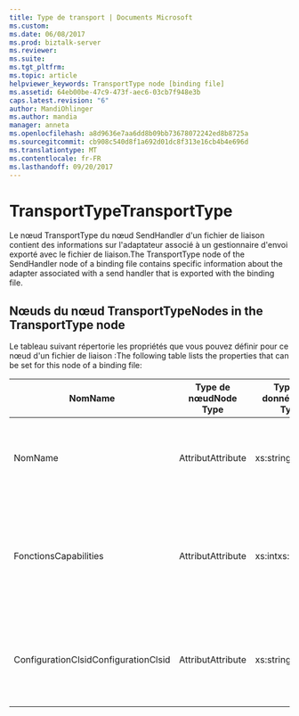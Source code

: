 ```yaml
---
title: Type de transport | Documents Microsoft
ms.custom: 
ms.date: 06/08/2017
ms.prod: biztalk-server
ms.reviewer: 
ms.suite: 
ms.tgt_pltfrm: 
ms.topic: article
helpviewer_keywords: TransportType node [binding file]
ms.assetid: 64eb00be-47c9-473f-aec6-03cb7f948e3b
caps.latest.revision: "6"
author: MandiOhlinger
ms.author: mandia
manager: anneta
ms.openlocfilehash: a8d9636e7aa6dd8b09bb73678072242ed8b8725a
ms.sourcegitcommit: cb908c540d8f1a692d01dc8f313e16cb4b4e696d
ms.translationtype: MT
ms.contentlocale: fr-FR
ms.lasthandoff: 09/20/2017
---
```

# <a name="transporttype"></a><span data-ttu-id="9ec52-102">TransportType</span><span class="sxs-lookup"><span data-stu-id="9ec52-102">TransportType</span></span>
<span data-ttu-id="9ec52-103">Le nœud TransportType du nœud SendHandler d'un fichier de liaison contient des informations sur l'adaptateur associé à un gestionnaire d'envoi exporté avec le fichier de liaison.</span><span class="sxs-lookup"><span data-stu-id="9ec52-103">The TransportType node of the SendHandler node of a binding file contains specific information about the adapter associated with a send handler that is exported with the binding file.</span></span>  
  
## <a name="nodes-in-the-transporttype-node"></a><span data-ttu-id="9ec52-104">Nœuds du nœud TransportType</span><span class="sxs-lookup"><span data-stu-id="9ec52-104">Nodes in the TransportType node</span></span>  
 <span data-ttu-id="9ec52-105">Le tableau suivant répertorie les propriétés que vous pouvez définir pour ce nœud d'un fichier de liaison :</span><span class="sxs-lookup"><span data-stu-id="9ec52-105">The following table lists the properties that can be set for this node of a binding file:</span></span>  
  
|<span data-ttu-id="9ec52-106">**Nom**</span><span class="sxs-lookup"><span data-stu-id="9ec52-106">**Name**</span></span>|<span data-ttu-id="9ec52-107">**Type de nœud**</span><span class="sxs-lookup"><span data-stu-id="9ec52-107">**Node Type**</span></span>|<span data-ttu-id="9ec52-108">**Type de données**</span><span class="sxs-lookup"><span data-stu-id="9ec52-108">**Data Type**</span></span>|<span data-ttu-id="9ec52-109">**Description**</span><span class="sxs-lookup"><span data-stu-id="9ec52-109">**Description**</span></span>|<span data-ttu-id="9ec52-110">**Restrictions**</span><span class="sxs-lookup"><span data-stu-id="9ec52-110">**Restrictions**</span></span>|<span data-ttu-id="9ec52-111">**Commentaires**</span><span class="sxs-lookup"><span data-stu-id="9ec52-111">**Comments**</span></span>|  
|--------------|-------------------|-------------------|---------------------|----------------------|------------------|  
|<span data-ttu-id="9ec52-112">Nom</span><span class="sxs-lookup"><span data-stu-id="9ec52-112">Name</span></span>|<span data-ttu-id="9ec52-113">Attribut</span><span class="sxs-lookup"><span data-stu-id="9ec52-113">Attribute</span></span>|<span data-ttu-id="9ec52-114">xs:string</span><span class="sxs-lookup"><span data-stu-id="9ec52-114">xs:string</span></span>|<span data-ttu-id="9ec52-115">Spécifie le nom de l'adaptateur associé au gestionnaire d'envoi.</span><span class="sxs-lookup"><span data-stu-id="9ec52-115">Specifies the name of the adapter associated with the send handler.</span></span>|<span data-ttu-id="9ec52-116">Facultatif</span><span class="sxs-lookup"><span data-stu-id="9ec52-116">Not required</span></span>|<span data-ttu-id="9ec52-117">Valeur par défaut : vide</span><span class="sxs-lookup"><span data-stu-id="9ec52-117">Default value: empty</span></span>|  
|<span data-ttu-id="9ec52-118">Fonctions</span><span class="sxs-lookup"><span data-stu-id="9ec52-118">Capabilities</span></span>|<span data-ttu-id="9ec52-119">Attribut</span><span class="sxs-lookup"><span data-stu-id="9ec52-119">Attribute</span></span>|<span data-ttu-id="9ec52-120">xs:int</span><span class="sxs-lookup"><span data-stu-id="9ec52-120">xs:int</span></span>|<span data-ttu-id="9ec52-121">Spécifie les fonctions de l'adaptateur associé au gestionnaire d'envoi.</span><span class="sxs-lookup"><span data-stu-id="9ec52-121">Specifies the capabilities of the adapter associated with the send handler.</span></span>|<span data-ttu-id="9ec52-122">Requis</span><span class="sxs-lookup"><span data-stu-id="9ec52-122">Required</span></span>|<span data-ttu-id="9ec52-123">Valeur par défaut : Aucun</span><span class="sxs-lookup"><span data-stu-id="9ec52-123">Default value: none</span></span><br /><br /> <span data-ttu-id="9ec52-124">Les valeurs possibles sont celles qui sont disponibles dans l'énumération [Microsoft.BizTalk.ExplorerOM.Capabilities](http://msdn.microsoft.com/library/microsoft.biztalk.explorerom.capabilities.aspx) .</span><span class="sxs-lookup"><span data-stu-id="9ec52-124">Possible values include those available in the [Microsoft.BizTalk.ExplorerOM.Capabilities](http://msdn.microsoft.com/library/microsoft.biztalk.explorerom.capabilities.aspx) enumeration.</span></span>|  
|<span data-ttu-id="9ec52-125">ConfigurationClsid</span><span class="sxs-lookup"><span data-stu-id="9ec52-125">ConfigurationClsid</span></span>|<span data-ttu-id="9ec52-126">Attribut</span><span class="sxs-lookup"><span data-stu-id="9ec52-126">Attribute</span></span>|<span data-ttu-id="9ec52-127">xs:string</span><span class="sxs-lookup"><span data-stu-id="9ec52-127">xs:string</span></span>|<span data-ttu-id="9ec52-128">Spécifie le GUID de configuration de l'adaptateur associé au gestionnaire d'envoi.</span><span class="sxs-lookup"><span data-stu-id="9ec52-128">Specifies the configuration GUID of the adapter associated with the send handler.</span></span>|<span data-ttu-id="9ec52-129">Facultatif</span><span class="sxs-lookup"><span data-stu-id="9ec52-129">Not required</span></span>|<span data-ttu-id="9ec52-130">Valeur par défaut : vide</span><span class="sxs-lookup"><span data-stu-id="9ec52-130">Default value: empty</span></span>|